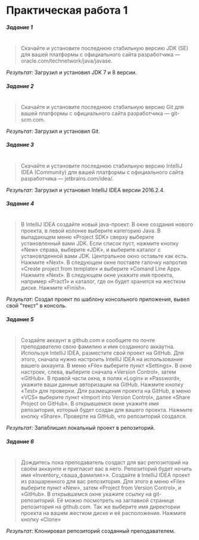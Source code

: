 # Практическая работа 1
##### Задание 1
#

> Скачайте и установите последнюю стабильную версию JDK (SE) для вашей платформы с
> официального сайта разработчика — oracle.com/technetwork/java/javase.

*Результат:* Загрузил и установил JDK 7 и 8 версии.
##### Задание 2
#

> Скачайте и установите последнюю стабильную версию Git для вашей платформы с
> официального сайта разработчика — git-scm.com.

*Результат:* Загрузил и установил Git.
##### Задание 3
#

> Скачайте и установите последнюю стабильную версию IntelliJ IDEA (Community) для
> вашей платформы с официального сайта разработчика — jetbrains.com/idea/.

*Результат:* Загрузил и установил IntelliJ IDEA версии 2016.2.4.
##### Задание 4
#

> В IntelliJ IDEA создайте новый java-проект. В окне создания нового проекта,
> в левой колонке выберите категорию Java. В выпадающем меню «Project SDK» сверху
> выберите установленный вами JDK. Если список пуст, нажмите кнопку «New» справа,
> выберите «JDK», и выберите каталог с установлденной вами JDK. Центральное окно
> оставьте как есть. Нажмите «Next».
> В следующем окне поставте галочку напротив «Create project from template» и выберите
> «Comand Line App». Нажмите «Next».
> В следующем окне укажите имя проекта, например «Pract1» и каталог, где он будет
> хранится на жестком диске. Нажмите «Finish».

*Результат:* Создал проект по шаблону консольного приложения, вывел свой "текст" в консоль.
##### Задание 5
#

> Создайте аккаунт в github.com и сообщите по почте преподавателю свою фамилию и имя
> созданного аккаутна.
> Используя IntelliJ IDEA, разместите свой проект на GitHub. Для этого, сначала нужно
> настроить IntelliJ IDEA на использование вашего аккаунта. В меню «File» выберите пункт
> «Settings». В окне настроек, слева, выберите сначала «Version Control», затем «GitHub». В
> правой части окна, в полях «Login» и «Password», укажите ваши данные авторизации на
> GitHub. Нажмите кнопку «Test» для проверки.
> Для размещения проекта на GitHub, в меню «VCS» выберите пункт «Import into Version
> Control», далее «Share Project on GitHub». В открывшемся окне укажите имя репозитория,
> который будет создан для вашего проекта. Нажмите кнопку «Share».
> Проверте на GitHub, что репозиторий создался.

*Результат:* Запаблишил локальный проект в репозиторий.
##### Задание 6
#

> Дождитесь пока преподаватель создаст для вас репозиторий на своём аккаунте и
> пригласит вас в него. Репозиторий будет ночить имя «Inventory_<ваша_фамилия>».
> Создайте в IntelliJ IDEA проект из разшаренного для вас репозитория. Для этого в меню
> «File» выберите пункт «New», затем «Project from Version Control», и «GitHub». В
> открывшемся окне укажите ссылку на git-репозиторий. Её можно посмотреть на заглавной
> странице репозитория на github.com. Так же выберите имя директории проекта на вашем жестком диске и её расположение.
> Нажмите кнопку «Clone»

*Результат:* Клонировал репозиторий созданный преподавателем.
